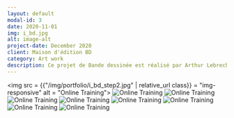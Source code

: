 ```yaml
---
layout: default
modal-id: 3
date: 2020-11-01
img: i_bd.jpg
alt: image-alt
project-date: December 2020
client: Maison d'édition BD
category: Art work
description: Ce projet de Bande dessinée est réalisé par Arthur Lebrech scénariste et moi meme déssinateur. Je vous laisse découvir cette histoire...
---
```

<img src =  {{"/img/portfolio/i_bd_step2.jpg" | relative_url class}} = "img-responsive" alt = "Online Training">
<img src = "/img/portfolio/i_bd_step3.jpg" class = "img-responsive" alt = "Online Training">
<img src = "/img/portfolio/i_bd_step1.jpg " class = "img-responsive" alt = "Online Training">
<img src = "/img/portfolio/i_bd_step4.jpg " class = "img-responsive" alt = "Online Training">
<img src = "/img/portfolio/i_bd_step5.jpg " class = "img-responsive" alt = "Online Training">
<img src = "/img/portfolio/i_bd_step6.jpg " class = "img-responsive" alt = "Online Training">
<img src = "/img/portfolio/i_bd_step7.jpg " class = "img-responsive" alt = "Online Training">
<img src = "/img/portfolio/i_bd_step8.jpg " class = "img-responsive" alt = "Online Training">
<img src = "/img/portfolio/i_bd_step9.jpg " class = "img-responsive" alt = "Online Training">
